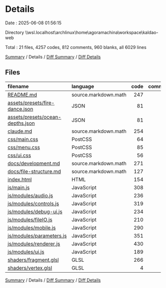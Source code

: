# Details

Date : 2025-06-08 01:56:15

Directory \\\\wsl.localhost\\archlinux\\home\\agoramachina\\workspace\\kaldao-web

Total : 21 files,  4257 codes, 812 comments, 960 blanks, all 6029 lines

[Summary](results.md) / Details / [Diff Summary](diff.md) / [Diff Details](diff-details.md)

## Files
| filename | language | code | comment | blank | total |
| :--- | :--- | ---: | ---: | ---: | ---: |
| [README.md](/README.md) | source.markdown.math | 247 | 0 | 62 | 309 |
| [assets/presets/fire-dance.json](/assets/presets/fire-dance.json) | JSON | 81 | 0 | 0 | 81 |
| [assets/presets/ocean-depths.json](/assets/presets/ocean-depths.json) | JSON | 81 | 0 | 0 | 81 |
| [claude.md](/claude.md) | source.markdown.math | 254 | 0 | 60 | 314 |
| [css/main.css](/css/main.css) | PostCSS | 64 | 4 | 13 | 81 |
| [css/menu.css](/css/menu.css) | PostCSS | 85 | 7 | 17 | 109 |
| [css/ui.css](/css/ui.css) | PostCSS | 56 | 3 | 7 | 66 |
| [docs/development.md](/docs/development.md) | source.markdown.math | 271 | 0 | 75 | 346 |
| [docs/file-structure.md](/docs/file-structure.md) | source.markdown.math | 127 | 0 | 20 | 147 |
| [index.html](/index.html) | HTML | 154 | 74 | 35 | 263 |
| [js/main.js](/js/main.js) | JavaScript | 308 | 138 | 86 | 532 |
| [js/modules/audio.js](/js/modules/audio.js) | JavaScript | 236 | 29 | 57 | 322 |
| [js/modules/controls.js](/js/modules/controls.js) | JavaScript | 319 | 76 | 90 | 485 |
| [js/modules/debug-ui.js](/js/modules/debug-ui.js) | JavaScript | 234 | 65 | 63 | 362 |
| [js/modules/fileIO.js](/js/modules/fileIO.js) | JavaScript | 210 | 17 | 43 | 270 |
| [js/modules/mobile.js](/js/modules/mobile.js) | JavaScript | 290 | 65 | 69 | 424 |
| [js/modules/parameters.js](/js/modules/parameters.js) | JavaScript | 351 | 72 | 41 | 464 |
| [js/modules/renderer.js](/js/modules/renderer.js) | JavaScript | 430 | 122 | 86 | 638 |
| [js/modules/ui.js](/js/modules/ui.js) | JavaScript | 189 | 22 | 36 | 247 |
| [shaders/fragment.glsl](/shaders/fragment.glsl) | GLSL | 266 | 110 | 98 | 474 |
| [shaders/vertex.glsl](/shaders/vertex.glsl) | GLSL | 4 | 8 | 2 | 14 |

[Summary](results.md) / Details / [Diff Summary](diff.md) / [Diff Details](diff-details.md)